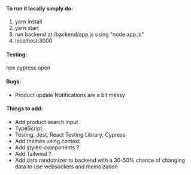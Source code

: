 #### To run it locally simply do:
1. yarn install
2. yarn start
3. run backend at /backend/app.js using "node app.js"
4. localhost:3000


#### Testing:
npx cypress open


#### Bugs:
* Product update Notifications are a bit messy


#### Things to add:
* Add product search input
* TypeScript
* Testing. Jest, React Testing Library, Cypress
* Add themes using context
* Add styled-components ?
* Add Tailwind ?
* Add data randomizer to backend with a 30-50% chance of changing data
  to use websockets and memoization
